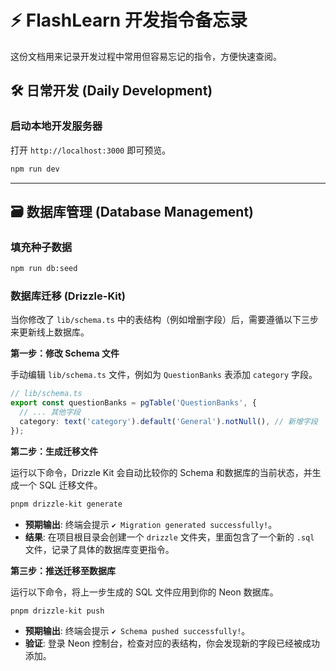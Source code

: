 # ⚡ FlashLearn 开发指令备忘录

这份文档用来记录开发过程中常用但容易忘记的指令，方便快速查阅。

## 🛠️ 日常开发 (Daily Development)

### 启动本地开发服务器

打开 `http://localhost:3000` 即可预览。

```bash
npm run dev
```

---

## 🗃️ 数据库管理 (Database Management)

### 填充种子数据

```bash
npm run db:seed
```

### 数据库迁移 (Drizzle-Kit)

当你修改了 `lib/schema.ts` 中的表结构（例如增删字段）后，需要遵循以下三步来更新线上数据库。

**第一步：修改 Schema 文件**

手动编辑 `lib/schema.ts` 文件，例如为 `QuestionBanks` 表添加 `category` 字段。

```ts
// lib/schema.ts
export const questionBanks = pgTable('QuestionBanks', {
  // ... 其他字段
  category: text('category').default('General').notNull(), // 新增字段
});
```

**第二步：生成迁移文件**

运行以下命令，Drizzle Kit 会自动比较你的 Schema 和数据库的当前状态，并生成一个 SQL 迁移文件。

```bash
pnpm drizzle-kit generate
```

- **预期输出**: 终端会提示 `✔ Migration generated successfully!`。
- **结果**: 在项目根目录会创建一个 `drizzle` 文件夹，里面包含了一个新的 `.sql` 文件，记录了具体的数据库变更指令。

**第三步：推送迁移至数据库**

运行以下命令，将上一步生成的 SQL 文件应用到你的 Neon 数据库。

```bash
pnpm drizzle-kit push
```

- **预期输出**: 终端会提示 `✔ Schema pushed successfully!`。
- **验证**: 登录 Neon 控制台，检查对应的表结构，你会发现新的字段已经被成功添加。


